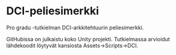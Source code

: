 # DCI-peliesimerkki
Pro gradu -tutkielman DCI-arkkitehtuurin peliesimerkki.

GitHubissa on julkaistu koko Unity projekti. Tutkielmassa arvioidut lähdekoodit löytyvät kansiosta Assets->Scripts->DCI.
